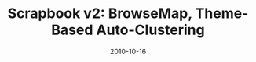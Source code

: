 ---
title: "Scrapbook v2: BrowseMap, Theme-Based Auto-Clustering"
description: "Visual clustering of your web browsing"
date: "2010-10-16"
contact: "jcramer@mozilla.com"

product:
  -
    name: "BrowseMap"
    icon: "./images/icon.svg"
    hero:
      -
        title: "Visual mapping of your web browsing"
        text: "Mind maps of your web browsing activity give you insight into your current interests, create easy visual bookmarks, and suggest other helpful sites."
        cta: "Get my BrowseMap"
        image: "./images/hero.png"
    facets:
      -
        title: "A map of you"
        text: "The interactive mind map visualizes and auto-categorizes sites visited, bookmarks, notes, and screenshots. You can also see how long you’ve spent on each site and each topic."
        image: "./images/facet-white.png"
      -
        title: "Personalized suggestions based on affinity"
        text: "Other people are looking at” and “other people are searching for” maps relevant sites on your mind map. Use it to dive deeper into the topics you care about."
        image: "./images/facet-blue.png"
      -
        title: "Collaborate with others"
        text: "Share all or parts of your Scrapbook with others. They can add comments directly in your scrapbook, and pin their own suggestions, too."
        image: "./images/facet-blue.png"
---